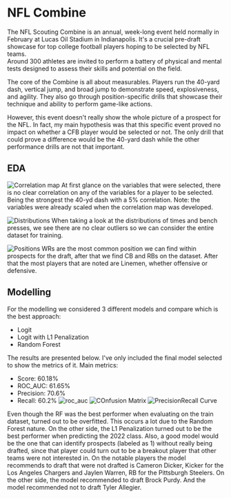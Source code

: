 # NFL Combine
The NFL Scouting Combine is an annual, week-long event held normally in February at Lucas Oil Stadium in Indianapolis. 
It's a crucial pre-draft showcase for top college football players hoping to be selected by NFL teams.  
Around 300 athletes are invited to perform a battery of physical and mental tests designed to assess their skills and potential on the field.

The core of the Combine is all about measurables. 
Players run the 40-yard dash, vertical jump, and broad jump to demonstrate speed, explosiveness, and agility. 
They also go through position-specific drills that showcase their technique and ability to perform game-like actions.

However, this event doesn't really show the whole picture of a prospect for the NFL. 
In fact, my main hypothesis was that this specific event proved no impact on whether a CFB player would be selected or not. 
The only drill that could prove a difference would be the 40-yard dash while the other performance drills are not that important. 

## EDA

![Correlation map]()
At first glance on the variables that were selected, there is no clear correlation on any of the variables for a player to be selected. Being the strongest the 40-yd dash with a 5% correlation.
Note: the variables were already scaled when the correlation map was developed. 

![Distributions]()
When taking a look at the distributions of times and bench presses, we see there are no clear outliers so we can consider the entire dataset for training. 

![Positions]()
WRs are the most common position we can find within prospects for the draft, after that we find CB and RBs on the dataset. 
After that the most players that are noted are Linemen, whether offensive or defensive.

## Modelling
For the modelling we considered 3 different models and compare which is the best approach: 
* Logit
* Logit with L1 Penalization
* Random Forest

The results are presented below. I've only included the final model selected to show the metrics of it. 
Main metrics: 
* Score: 60.18%
* ROC_AUC: 61.65%
* Precision: 70.6%
* Recall: 60.2%
![roc_auc]()
![COnfusion Matrix]()
![PrecisionRecall Curve]()

Even though the RF was the best performer when evaluating on the train dataset, turned out to be overfitted. This occurs a lot due to the Random Forest nature. 
On the other side, the L1 Penalization turned out to be the best performer when predicting the 2022 class. Also, a good model would be the one that can identify prospects
(labeled as 1) without really being drafted, since that player could turn out to be a breakout player that other teams were not interested in. 
On the notable players the model recommends to draft that were not drafted is Cameron Dicker, Kicker for the Los Angeles Chargers and Jaylen Warren, RB for the Pittsburgh Steelers. 
On the other side, the model recommended to draft Brock Purdy. And the model recommended not to draft Tyler Allegier.




